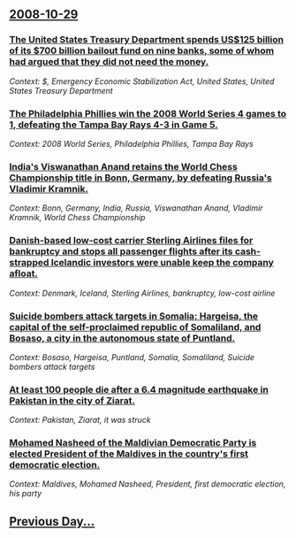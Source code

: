 ## [2008-10-29](/news/2008/10/29/index.md)

### [ The United States Treasury Department spends US$125 billion of its $700 billion bailout fund on nine banks, some of whom had argued that they did not need the money. ](/news/2008/10/29/the-united-states-treasury-department-spends-us-125-billion-of-its-700-billion-bailout-fund-on-nine-banks-some-of-whom-had-argued-that-th.md)
_Context: $, Emergency Economic Stabilization Act, United States, United States Treasury Department_

### [ The Philadelphia Phillies win the 2008 World Series 4 games to 1, defeating the Tampa Bay Rays 4-3 in Game 5. ](/news/2008/10/29/the-philadelphia-phillies-win-the-2008-world-series-4-games-to-1-defeating-the-tampa-bay-rays-4-3-in-game-5.md)
_Context: 2008 World Series, Philadelphia Phillies, Tampa Bay Rays_

### [ India's Viswanathan Anand retains the World Chess Championship title in Bonn, Germany, by defeating Russia's Vladimir Kramnik. ](/news/2008/10/29/india-s-viswanathan-anand-retains-the-world-chess-championship-title-in-bonn-germany-by-defeating-russiaas-vladimir-kramnik.md)
_Context: Bonn, Germany, India, Russia, Viswanathan Anand, Vladimir Kramnik, World Chess Championship_

### [ Danish-based low-cost carrier Sterling Airlines files for bankruptcy and stops all passenger flights after its cash-strapped Icelandic investors were unable keep the company afloat.](/news/2008/10/29/danish-based-low-cost-carrier-sterling-airlines-files-for-bankruptcy-and-stops-all-passenger-flights-after-its-cash-strapped-icelandic-inve.md)
_Context: Denmark, Iceland, Sterling Airlines, bankruptcy, low-cost airline_

### [ Suicide bombers attack targets in Somalia: Hargeisa, the capital of the self-proclaimed republic of Somaliland, and Bosaso, a city in the autonomous state of Puntland. ](/news/2008/10/29/suicide-bombers-attack-targets-in-somalia-hargeisa-the-capital-of-the-self-proclaimed-republic-of-somaliland-and-bosaso-a-city-in-the-a.md)
_Context: Bosaso, Hargeisa, Puntland, Somalia, Somaliland, Suicide bombers attack targets_

### [ At least 100 people die after a 6.4 magnitude earthquake in Pakistan in the city of Ziarat. ](/news/2008/10/29/at-least-100-people-die-after-a-6-4-magnitude-earthquake-in-pakistan-in-the-city-of-ziarat.md)
_Context: Pakistan, Ziarat, it was struck_

### [ Mohamed Nasheed of the Maldivian Democratic Party is elected President of the Maldives in the country's first democratic election. ](/news/2008/10/29/mohamed-nasheed-of-the-maldivian-democratic-party-is-elected-president-of-the-maldives-in-the-country-s-first-democratic-election.md)
_Context: Maldives, Mohamed Nasheed, President, first democratic election, his party_

## [Previous Day...](/news/2008/10/28/index.md)

